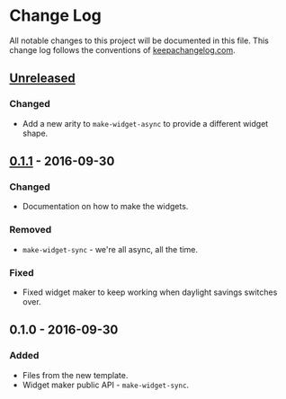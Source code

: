 # Change Log
All notable changes to this project will be documented in this file. This change log follows the conventions of [keepachangelog.com](http://keepachangelog.com/).

## [Unreleased][unreleased]
### Changed
- Add a new arity to `make-widget-async` to provide a different widget shape.

## [0.1.1] - 2016-09-30
### Changed
- Documentation on how to make the widgets.

### Removed
- `make-widget-sync` - we're all async, all the time.

### Fixed
- Fixed widget maker to keep working when daylight savings switches over.

## 0.1.0 - 2016-09-30
### Added
- Files from the new template.
- Widget maker public API - `make-widget-sync`.

[unreleased]: https://github.com/your-name/dribble-stats/compare/0.1.1...HEAD
[0.1.1]: https://github.com/your-name/dribble-stats/compare/0.1.0...0.1.1
